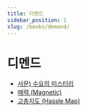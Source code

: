 ```yaml
---
title: 디멘드
sidebar_position: 1
slug: /books/demand/
---
```


# 디멘드

- [서문) 수요의 미스터리](./intro.md)
- [매력 (Magnetic)](./01.md)
- [고충지도 (Hassle Map)](./02.md)